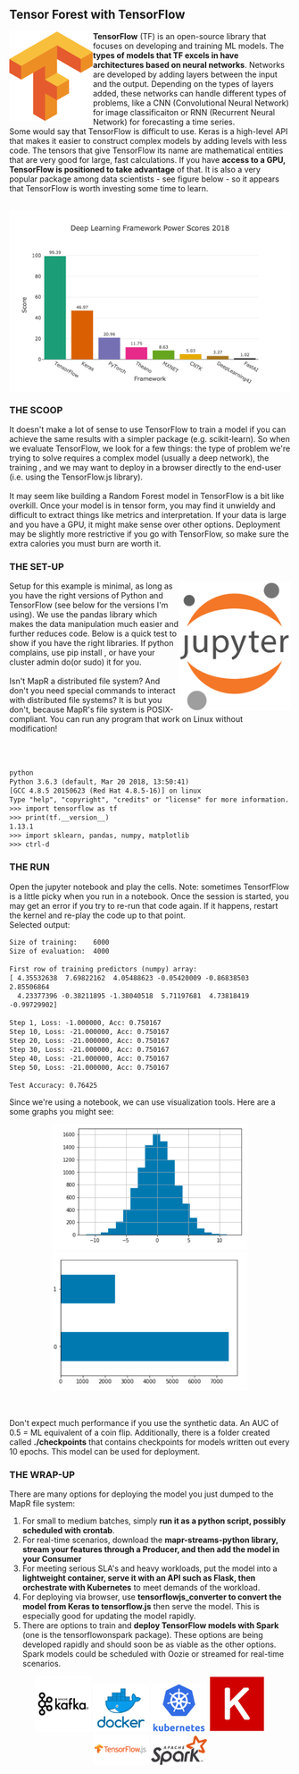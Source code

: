 ## Tensor Forest with TensorFlow
<img align="left" src="../images/Tensorflow_logo.svg.png" width="150">

**TensorFlow** (TF) is an open-source library that focuses on developing and training ML models. The **types of models that TF excels in have architectures based on neural networks**. Networks are developed by adding layers between the input and the output. Depending on the types of layers added, these networks can handle different types of problems, like a CNN (Convolutional Neural Network) for image classificaiton or RNN (Recurrent Neural Network) for forecasting a time series. 
<br/>
Some would say that TensorFlow is difficult to use. Keras is a high-level API that makes it easier to construct complex models by adding levels with less code. The tensors that give TensorFlow its name are mathematical entities that are very good for large, fast calculations. If you have **access to a GPU, TensorFlow is positioned to take advantage** of that. It is also a very popular package among data scientists - see figure below - so it appears that TensorFlow is worth investing some time to learn. 

<br clear="left"/>

<img align="middle" src="../images/tf_popular.png" width="550">

<br clear="middle"/>

### THE SCOOP
It doesn't make a lot of sense to use TensorFlow to train a model if you can achieve the same results with a simpler package (e.g. scikit-learn). So when we evaluate TensorFlow, we look for a few things: the type of problem we're trying to solve requires a complex model (usually a deep network), the training , and we may want to deploy in a browser directly to the end-user (i.e. using the TensorFlow.js library).<br/>
<br>
It may seem like building a Random Forest model in TensorFlow is a bit like overkill. Once your model is in tensor form, you may find it unwieldy and difficult to extract things like metrics and interpretation. If your data is large and you have a GPU, it might make sense over other options. Deployment may be slightly more restrictive if you go with TensorFlow, so make sure the extra calories you must burn are worth it.


### THE SET-UP
<img align="right" src="../images/jupyter.png" width="200">

Setup for this example is minimal, as long as you have the right versions of Python and TensorFlow (see below for the versions I'm using). We use the pandas library which makes the data manipulation much easier and further reduces code. Below is a quick test to show if you have the right libraries. If python complains, use pip install <library>, or have your cluster admin do(or sudo) it for you. <br/>
<br/>
Isn't MapR a distributed file system? And don't you need special commands to interact with distributed file systems? It is but you don't, because MapR's file system is POSIX-compliant. You can run any program that work on Linux without modification!   
<br/>
 
<br clear="right"/>

```
python
Python 3.6.3 (default, Mar 20 2018, 13:50:41) 
[GCC 4.8.5 20150623 (Red Hat 4.8.5-16)] on linux
Type "help", "copyright", "credits" or "license" for more information.
>>> import tensorflow as tf
>>> print(tf.__version__)
1.13.1
>>> import sklearn, pandas, numpy, matplotlib
>>> ctrl-d
```

### THE RUN
Open the jupyter notebook and play the cells. Note: sometimes TensorfFlow is a little picky when you run in a notebook. Once the session is started, you may get an error if you try to re-run that code again. If it happens, restart the kernel and re-play the code up to that point. <br/>
Selected output:

```
Size of training:    6000
Size of evaluation:  4000

First row of training predictors (numpy) array:
[ 4.35532638  7.69822162  4.05488623 -0.05420009 -0.86838503  2.85506864
  4.23377396 -0.38211895 -1.38040518  5.71197681  4.73818419 -0.99729902]

Step 1, Loss: -1.000000, Acc: 0.750167
Step 10, Loss: -21.000000, Acc: 0.750167
Step 20, Loss: -21.000000, Acc: 0.750167
Step 30, Loss: -21.000000, Acc: 0.750167
Step 40, Loss: -21.000000, Acc: 0.750167
Step 50, Loss: -21.000000, Acc: 0.750167

Test Accuracy: 0.76425
```
Since we're using a notebook, we can use visualization tools. Here are a some graphs you might see:
<p align="middle">
  <img src="../images/histogram.png" width="350" /> 
  <img src="../images/barchart.png" width="350" />
</p>
<br clear="middle"/>


Don't expect much performance if you use the synthetic data. An AUC of 0.5 = ML equivalent of a coin flip. Additionally, there is a folder created called **./checkpoints** that contains checkpoints for models written out every 10 epochs. This model can be used for deployment.

### THE WRAP-UP
There are many options for deploying the model you just dumped to the MapR file system:
1. For small to medium batches, simply **run it as a python script, possibly scheduled with crontab**.
1. For real-time scenarios, download the **mapr-streams-python library, stream your features through a Producer, and then add the model in your Consumer**
1. For meeting serious SLA's and heavy workloads, put the model into a **lightweight container, serve it with an API such as Flask, then orchestrate with Kubernetes** to meet demands of the workload.
1. For deploying via browser, use **tensorflowjs_converter to convert the model from Keras to tensorflow.js** then serve the model. This is especially good for updating the model rapidly.
1. There are options to train and **deploy TensorFlow models with Spark** (one is the tensorflowonspark package). These options are being developed rapidly and should soon be as viable as the other options. Spark models could be scheduled with Oozie or streamed for real-time scenarios. 

<p align="middle">
  <img src="../images/kafka.png" width="100" /> 
  <img src="../images/docker.png" width="100" /> 
  <img src="../images/kubernetes.png" width="100" />
  <img src="../images/keras.jpg" width="100" />
  <img src="../images/tfjs.png" width="100" />
  <img src="../images/spark.png" width="100" />
</p>
